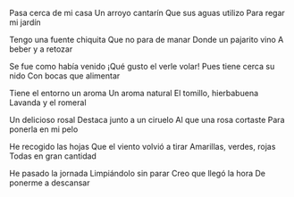 Pasa cerca de mi casa
Un arroyo cantarín
Que sus aguas utilizo
Para regar mi jardín

Tengo una fuente chiquita
Que no para de manar
Donde un pajarito vino
A beber y a retozar

Se fue como había venido
¡Qué gusto el verle volar!
Pues tiene cerca su nido
Con bocas que alimentar

Tiene el entorno un aroma
Un aroma natural
El tomillo, hierbabuena
Lavanda y el romeral

Un delicioso rosal
Destaca junto a un ciruelo
Al que una rosa cortaste
Para ponerla en mi pelo

He recogido las hojas
Que el viento volvió a tirar
Amarillas, verdes, rojas
Todas en gran cantidad

He pasado la jornada
Limpiándolo sin parar
Creo que llegó la hora
De ponerme a descansar
